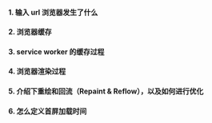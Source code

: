 #### 1. 输入 url 浏览器发生了什么
#### 2. 浏览器缓存
#### 3. service worker 的缓存过程
#### 4. 浏览器渲染过程
#### 5. 介绍下重绘和回流（Repaint & Reflow），以及如何进行优化
#### 6. 怎么定义首屏加载时间